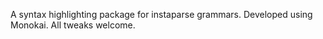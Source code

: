 A syntax highlighting package for instaparse grammars. Developed using Monokai. All tweaks welcome. 

